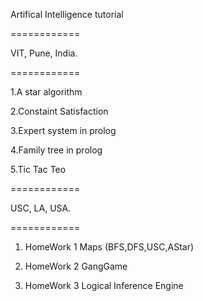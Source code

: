 Artifical Intelligence tutorial

============

VIT, Pune, India.

============

1.A star algorithm

2.Constaint Satisfaction

3.Expert system in prolog

4.Family tree in prolog

5.Tic Tac Teo

============

USC, LA, USA.

============

1. HomeWork 1 Maps (BFS,DFS,USC,AStar)

2. HomeWork 2 GangGame

3. HomeWork 3 Logical Inference Engine
